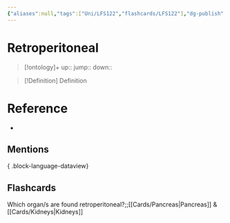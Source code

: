 ```yaml
---
{"aliases":null,"tags":["Uni/LFS122","flashcards/LFS122"],"dg-publish":true,"permalink":"/cards/retroperitoneal/","dgPassFrontmatter":true}
---
```


# Retroperitoneal

> [!ontology]+
> up:: 
> jump:: 
> down:: 

> [!Definition] Definition

# Reference

- 

## Mentions


{ .block-language-dataview}

## Flashcards

Which organ/s are found retroperitoneal?;;[[Cards/Pancreas\|Pancreas]] & [[Cards/Kidneys\|Kidneys]]
<!--SR:!2023-10-26,2,150-->
